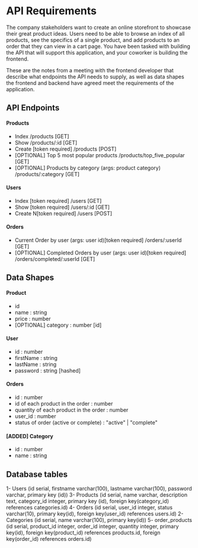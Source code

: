 # API Requirements

The company stakeholders want to create an online storefront to showcase their great product ideas. Users need to be able to browse an index of all products, see the specifics of a single product, and add products to an order that they can view in a cart page. You have been tasked with building the API that will support this application, and your coworker is building the frontend.

These are the notes from a meeting with the frontend developer that describe what endpoints the API needs to supply, as well as data shapes the frontend and backend have agreed meet the requirements of the application.

## API Endpoints

#### Products

- Index /products [GET]
- Show /products/:id [GET]
- Create [token required] /products [POST]
- [OPTIONAL] Top 5 most popular products /products/top_five_popular [GET]
- [OPTIONAL] Products by category (args: product category) /products/:category [GET]

#### Users

- Index [token required] /users [GET]
- Show [token required] /users/:id [GET]
- Create N[token required] /users [POST]

#### Orders

- Current Order by user (args: user id)[token required] /orders/:userId [GET]
- [OPTIONAL] Completed Orders by user (args: user id)[token required] /orders/completed/:userId [GET]

## Data Shapes

#### Product

- id
- name : string
- price : number
- [OPTIONAL] category : number [id]

#### User

- id : number
- firstName : string
- lastName : string
- password : string [hashed]

#### Orders

- id : number
- id of each product in the order : number
- quantity of each product in the order : number
- user_id : number
- status of order (active or complete) : "active" | "complete"

#### [ADDED] Category

- id : number
- name : string

## Database tables

1- Users (id serial, firstname varchar(100), lastname varchar(100), password varchar, primary key (id))
3- Products (id serial, name varchar, description text, category_id integer, primary key (id), foreign key(category_id) references categories.id)
4- Orders (id serial, user_id integer, status varchar(10), primary key(id), foreign key(user_id) references users.id)
2- Categories (id serial, name varchar(100), primary key(id))
5- order_products (id serial, product_id integer, order_id integer, quantity integer, primary key(id), foreign key(product_id) references products.id, foreign key(order_id) references orders.id)
